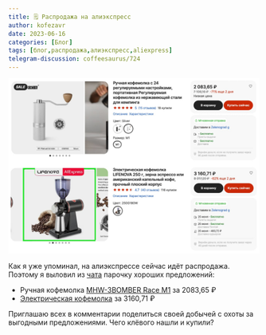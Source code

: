```yaml
---
title: 🗒 Распродажа на алиэкспресс
author: kofezavr
date: 2023-06-16
categories: [Блог]
tags: [блог,распродажа,алиэкспресс,aliexpress]
telegram-discussion: coffeesaurus/724
--- 
```

![Распродажа на алиэкспресс](/assets/img/posts/23/06/aliexpress.jpg)

Как я уже упоминал, на алиэкспрессе сейчас идёт распродажа. Поэтому я выловил из [чата](https://t.me/kofezavr) парочку хороших предложений:
- Ручная кофемолка [MHW-3BOMBER Race M1](https://aliexpress.ru/item/1005005494817860.html) за 2083,65 ₽
- [Электрическая кофемолка](https://aliexpress.ru/item/1005003409928133.html) за 3160,71 ₽

Приглашаю всех в комментарии поделиться своей добычей с охоты за выгодными предложениями. Чего клёвого нашли и купили?